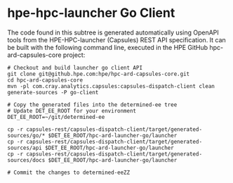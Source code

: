 # hpe-hpc-launcher Go Client

The code found in this subtree is generated automatically using OpenAPI tools from the
HPE-HPC-launcher (Capsules) REST API specification.
It can be built with the following command line, executed in the HPE GitHub hpc-ard-capsules-core project:

```
# Checkout and build launcher go client API 
git clone git@github.hpe.com:hpe/hpc-ard-capsules-core.git
cd hpc-ard-capsules-core
mvn -pl com.cray.analytics.capsules:capsules-dispatch-client clean generate-sources -P go-client

# Copy the generated files into the determined-ee tree
# Update DET_EE_ROOT for your environment
DET_EE_ROOT=~/git/determined-ee

cp -r capsules-rest/capsules-dispatch-client/target/generated-sources/go/* $DET_EE_ROOT/hpc-ard-launcher-go/launcher
cp -r capsules-rest/capsules-dispatch-client/target/generated-sources/api $DET_EE_ROOT/hpc-ard-launcher-go/launcher
cp -r capsules-rest/capsules-dispatch-client/target/generated-sources/docs $DET_EE_ROOT/hpc-ard-launcher-go/launcher

# Commit the changes to determined-eeZZ
```


